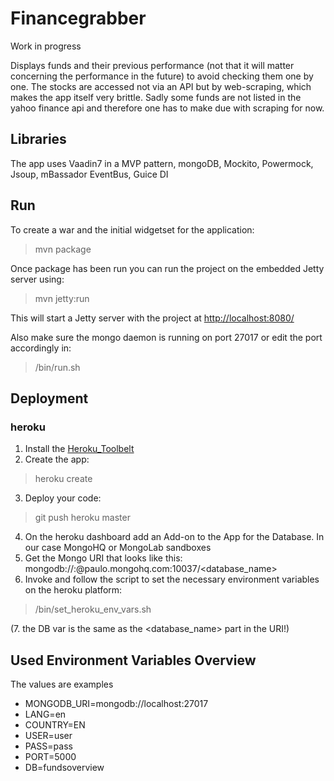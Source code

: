 # Financegrabber

Work in progress

Displays funds and their previous performance (not that it will matter concerning the performance in the future) to avoid checking them one by one. The stocks are accessed not via an API but by web-scraping, which makes the app itself very brittle. Sadly some funds are not listed in the yahoo finance api and therefore one has to make due with scraping for now.

## Libraries
The app uses Vaadin7 in a MVP pattern, mongoDB, Mockito, Powermock, Jsoup, mBassador EventBus, Guice DI

## Run

To create a war and the initial widgetset for the application:
> mvn package

Once package has been run you can run the project on the embedded Jetty server using:
> mvn jetty:run

This will start a Jetty server with the project at [http://localhost:8080/](http://localhost:8080/)

Also make sure the mongo daemon is running on port 27017 or edit the port accordingly in:
> /bin/run.sh

## Deployment
### heroku

1. Install the [Heroku_Toolbelt](https://toolbelt.heroku.com)
2. Create the app:

> heroku create

3. Deploy your code:

> git push heroku master

4. On the heroku dashboard add an Add-on to the App for the Database. In our case MongoHQ or MongoLab sandboxes
5. Get the Mongo URI that looks like this: mongodb://<user>:<password>@paulo.mongohq.com:10037/<database_name>
6. Invoke and follow the script to set the necessary environment variables on the heroku platform:

> /bin/set_heroku_env_vars.sh

(7. the DB var is the same as the <database_name> part in the URI!)

## Used Environment Variables Overview
The values are examples

* MONGODB_URI=mongodb://localhost:27017
* LANG=en
* COUNTRY=EN
* USER=user
* PASS=pass
* PORT=5000
* DB=fundsoverview
